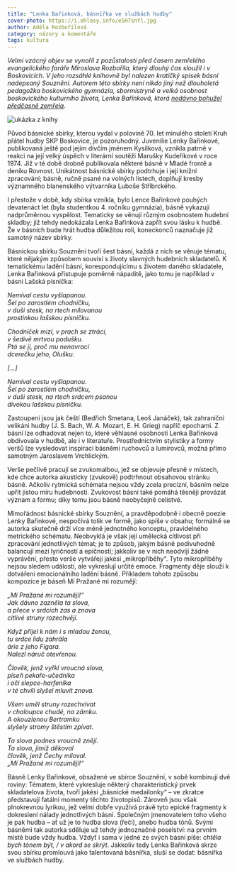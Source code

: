 ```yaml
---
title: "Lenka Bařinková, básnířka ve službách hudby"
cover-photo: https://i.ohlasy.info/e5H7snYl.jpg
author: Adéla Rozbořilová
category: názory a komentáře
tags: kultura
---
```


*Velmi vzácný objev se vynořil z pozůstalosti před časem zemřelého evangelického faráře Miroslava Rozbořila, který dlouhý čas sloužil i v Boskovicích. V jeho rozsáhlé knihovně byl nalezen kratičký spisek básní nadepsaný Souznění. Autorem této sbírky není nikdo jiný než dlouholetá pedagožka boskovického gymnázia, sbormistryně a velká osobnost boskovického kulturního života, Lenka Bařinková, která [nedávno bohužel předčasně zemřela](http://ohlasy.info/clanky/2015/12/lenka-odesla.html).*

<img src="https://i.ohlasy.info/e5H7snY.jpg" alt="ukázka z knihy" class="img-responsive img-popup" data-author="Adéla Rozbořilová">

Původ básnické sbírky, kterou vydal v polovině 70. let minulého století Kruh přátel hudby SKP Boskovice, je pozoruhodný. Juvenilie Lenky Bařinkové, publikovaná ještě pod jejím dívčím jménem Kysilková, vznikla patrně v reakci na její velký úspěch v literární soutěži Marušky Kudeříkové v roce 1974. Již v té době drobně publikovala některé básně v Mladé frontě a deníku Rovnost. Unikátnost básnické sbírky podtrhuje i její knižní zpracování; básně, ručně psané na volných listech, doplňují kresby významného blanenského výtvarníka Luboše Stříbrckého.

I přestože v době, kdy sbírka vznikla, bylo Lence Bařinkové pouhých devatenáct let (byla studentkou 4. ročníku gymnázia), básně vykazují nadprůměrnou vyspělost. Tematicky se věnují různým osobnostem hudební skladby; již tehdy nedokázala Lenka Bařinková zapřít svou lásku k hudbě. Že v básních bude hrát hudba důležitou roli, koneckonců naznačuje již samotný název sbírky.

Básnickou sbírku Souznění tvoří šest básní, každá z nich se věnuje tématu, které nějakým způsobem souvisí s životy slavných hudebních skladatelů. K tematickému ladění básní, korespondujícímu s životem daného skladatele, Lenka Bařinková přistupuje poměrně nápaditě, jako tomu je například v básni Lašská písnička: 

*Nemíval cestu vyšlapanou.  
Šel po zarostlém chodníčku,  
v duši stesk, na rtech milovanou  
prostinkou lašskou písničku.*

*Chodníček mizí, v prach se ztrácí,  
v šedivě mrtvou podušku.  
Ptá se jí, proč mu nenavrací  
dcerečku jeho, Olušku.*

*[…]*

*Nemíval cestu vyšlapanou.  
Šel po zarostlém chodníčku,  
v duši stesk, na rtech srdcem psanou  
divokou lašskou písničku.*

Zastoupeni jsou jak čeští (Bedřich Smetana, Leoš Janáček), tak zahraniční velikáni hudby (J. S. Bach, W. A. Mozart, E. H. Grieg) napříč epochami. Z básní lze odhadovat nejen to, které věhlasné osobnosti Lenka Bařinková obdivovala v hudbě, ale i v literatuře. Prostřednictvím stylistiky a formy veršů lze vysledovat inspiraci básněmi ruchovců a lumírovců, možná přímo samotným Jaroslavem Vrchlickým.

Verše pečlivě pracují se zvukomalbou, jež se objevuje přesně v místech, kde chce autorka akusticky (zvukově) podtrhnout obsahovou stránku básně. Ačkoliv rytmická schémata nejsou vždy zcela precizní, básním nelze upřít jistou míru hudebnosti. Zvukovost básní také pomáhá těsněji provázat význam a formu; díky tomu jsou básně neobyčejně celistvé.

Mimořádnost básnické sbírky Souznění, a pravděpodobně i obecně poezie Lenky Bařinkové, nespočívá tolik ve formě, jako spíše v obsahu; formálně se autorka skutečně drží více méně jednotného konceptu, pravidelného metrického schématu. Neobvyklá je však její umělecká citlivost při zpracování jednotlivých témat; je to způsob, jakým básně podivuhodně balancují mezi lyričností a epičností; jakkoliv se v nich neodvíjí žádné vyprávění, přesto verše vytvářejí jakési „mikropříběhy“. Tyto mikropříběhy nejsou sledem událostí, ale vykreslují určité emoce. Fragmenty děje slouží k dotváření emocionálního ladění básně. Příkladem tohoto způsobu kompozice je báseň Mí Pražané mi rozumějí:

*„Mí Pražané mi rozumějí!“  
Jak dávno zazněla ta slova,  
a přece v srdcích zas a znova  
citlivé struny rozechvějí.*

*Když přijel k nám i s mladou ženou,  
tu srdce lidu zahrála  
árie z jeho Figara.  
Nalezl náruč otevřenou.*

*Člověk, jenž vyřkl vroucná slova,  
píseň pekaře-učedníka  
i oči slepce-harfeníka  
v té chvíli slyšel mluvit znova.*

*Všem uměl struny rozechvívat  
v chaloupce chudé, na zámku.  
A okouzlenou Bertramku  
slyšely stromy štěstím zpívat.*

*Ta slova podnes vroucně znějí.  
Ta slova, jimiž děkoval  
člověk, jenž Čechy miloval.  
„Mí Pražané mi rozumějí!“*

Básně Lenky Bařinkové, obsažené ve sbírce Souznění, v sobě kombinují dvě roviny: Tématem, které vykresluje některý charakteristický prvek skladatelova života, tvoří jakési „básnické medailonky“ – ve zkratce představují fatální momenty těchto životopisů. Zároveň jsou však plnokrevnou lyrikou, jež velmi dobře využívá právě tyto epické fragmenty k dokreslení nálady jednotlivých básní. Společným jmenovatelem toho všeho je pak hudba – ať už je to hudba slova (řeči), anebo hudba tónů.	
Svými básněmi tak autorka sděluje už tehdy jednoznačné poselství: na prvním místě bude vždy hudba. Vždyť i sama v jedné ze svých básní píše: *chtěla bych tónem být, / v akord se skrýt*. Jakkoliv tedy Lenka Bařinková skrze svou sbírku promlouvá jako talentovaná básnířka, sluší se dodat: básnířka ve službách hudby.
